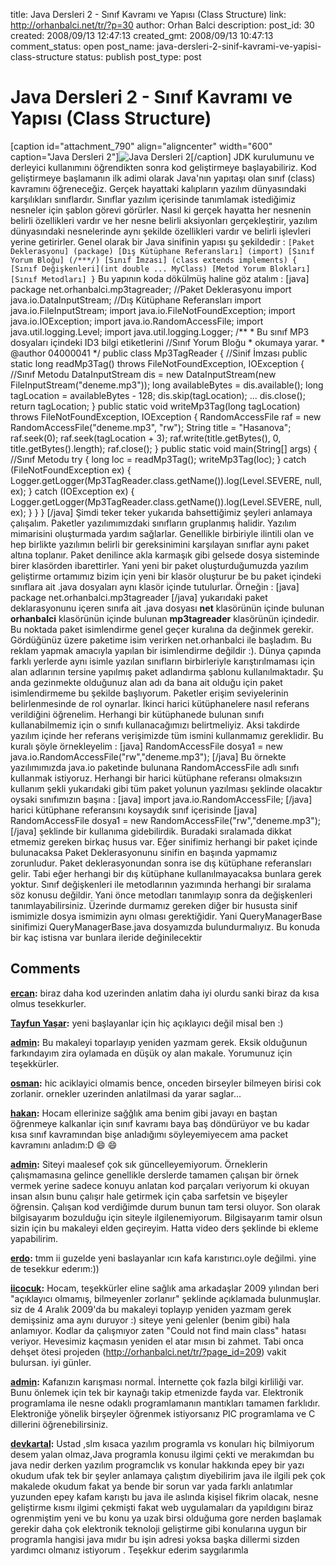 title: Java Dersleri 2 - Sınıf Kavramı ve Yapısı (Class Structure)
link: http://orhanbalci.net/tr/?p=30
author: Orhan Balci
description: 
post_id: 30
created: 2008/09/13 12:47:13
created_gmt: 2008/09/13 10:47:13
comment_status: open
post_name: java-dersleri-2-sinif-kavrami-ve-yapisi-class-structure
status: publish
post_type: post

# Java Dersleri 2 - Sınıf Kavramı ve Yapısı (Class Structure)

[caption id="attachment_790" align="aligncenter" width="600" caption="Java Dersleri 2"]![Java Dersleri 2](/wp-content/uploads/java_banner_2.png)[/caption] JDK kurulumunu ve derleyici kullanımını öğrendikten sonra kod geliştirmeye başlayabiliriz. Kod geliştirmeye başlamanın ilk adimi olarak Java'nın yapıtaşı olan sınıf (class) kavramını öğreneceğiz. Gerçek hayattaki kalıpların yazılım dünyasındaki karşılıkları sınıflardır. Sınıflar yazılım içerisinde tanımlamak istediğimiz nesneler için şablon görevi görürler. Nasıl ki gerçek hayatta her nesnenin belirli özellikleri vardır ve her nesne belirli aksiyonları gerçekleştirir, yazılım dünyasındaki nesnelerinde aynı şekilde özellikleri vardır ve belirli işlevleri yerine getirirler.  Genel olarak bir Java sinifinin yapısı şu şekildedir : ` [Paket Deklerasyonu] (package) [Dış Kütüphane Referansları] (import) [Sınıf Yorum Bloğu] (/***/) [Sınıf İmzası] (class extends implements) { [Sınıf Değişkenleri](int double ... MyClass) [Metod Yorum Blokları] [Sınıf Metodları] } ` Bu yapının koda dökülmüş haline göz atalım : [java] package net.orhanbalci.mp3tagreader; //Paket Deklerasyonu import java.io.DataInputStream; //Dış Kütüphane Referansları import java.io.FileInputStream; import java.io.FileNotFoundException; import java.io.IOException; import java.io.RandomAccessFile; import java.util.logging.Level; import java.util.logging.Logger; /** * Bu sınıf MP3 dosyaları içindeki ID3 bilgi etiketlerini //Sınıf Yorum Bloğu * okumaya yarar. * @author 04000041 */ public class Mp3TagReader { //Sinif İmzası public static long readMp3Tag() throws FileNotFoundException, IOException { //Sınıf Metodu DataInputStream dis = new DataInputStream(new FileInputStream("deneme.mp3")); long availableBytes = dis.available(); long tagLocation = availableBytes - 128; dis.skip(tagLocation); ... dis.close(); return tagLocation; } public static void writeMp3Tag(long tagLocation) throws FileNotFoundException, IOException { RandomAccessFile raf = new RandomAccessFile("deneme.mp3", "rw"); String title = "Hasanova"; raf.seek(0); raf.seek(tagLocation + 3); raf.write(title.getBytes(), 0, title.getBytes().length); raf.close(); } public static void main(String[] args) { //Sınıf Metodu try { long loc = readMp3Tag(); writeMp3Tag(loc); } catch (FileNotFoundException ex) { Logger.getLogger(Mp3TagReader.class.getName()).log(Level.SEVERE, null, ex); } catch (IOException ex) { Logger.getLogger(Mp3TagReader.class.getName()).log(Level.SEVERE, null, ex); } } } [/java] Şimdi teker teker yukarıda bahsettiğimiz şeyleri anlamaya çalışalım. Paketler yazılımımızdaki sınıfların gruplanmış halidir. Yazılım mimarisini oluşturmada yardım sağlarlar. Genellikle birbiriyle ilintili olan ve hep birlikte yazılımın belirli bir gereksinimini karşılayan sınıflar aynı paket altına toplanır. Paket denilince akla karmaşık gibi gelsede dosya sisteminde birer klasörden ibarettirler. Yani yeni bir paket oluşturduğumuzda yazılım geliştirme ortamımız bizim için yeni bir klasör oluşturur be bu paket içindeki sınıflara ait .java dosyaları aynı klasör içinde tutulurlar. Örneğin : [java] package net.orhanbalci.mp3tagreader [/java] yukarıdaki paket deklarasyonunu içeren sınıfa ait .java dosyası **net** klasörünün içinde bulunan **orhanbalci** klasörünün içinde bulunan **mp3tagreader** klasörünün içindedir. Bu noktada paket isimlendirme genel geçer kuralına da değinmek gerekir. Gördüğünüz üzere paketime isim verirken net.orhanbalci ile başladım. Bu reklam yapmak amacıyla yapılan bir isimlendirme değildir :). Dünya çapında farklı yerlerde aynı isimle yazılan sınıfların birbirleriyle karıştırılmaması için alan adlarının tersine yapılmış paket adlandırma şablonu kullanılmaktadır. Şu anda gezinmekte olduğunuz alan adı da bana ait olduğu için paket isimlendirmeme bu şekilde başlıyorum. Paketler erişim seviyelerinin belirlenmesinde de rol oynarlar. İkinci harici kütüphanelere nasıl referans verildiğini öğrenelim. Herhangi bir kütüphanede bulunan sınıfı kullanabilmemiz için o sınıfı kullanacağımızı belirtmeliyiz. Aksi takdirde yazılım içinde her referans verişimizde tüm ismini kullanmamız gereklidir. Bu kuralı şöyle örnekleyelim : [java] RandomAccessFile dosya1 = new java.io.RandomAccessFile("rw","deneme.mp3"); [/java] Bu örnekte yazılımımızda java.io paketinde bulunana RandomAccessFile adlı sınıfı kullanmak istiyoruz. Herhangi bir harici kütüphane referansı olmaksızın kullanım şekli yukarıdaki gibi tüm paket yolunun yazılması şeklinde olacaktır oysaki sınıfımızın başına : [java] import java.io.RandomAccessFile; [/java] harici kütüphane referansını koysaydık sınıf içerisinde [java] RandomAccessFile dosya1 = new RandomAccessFile("rw","deneme.mp3"); [/java] şeklinde bir kullanıma gidebilirdik. Buradaki sıralamada dikkat etmemiz gereken birkaç husus var. Eğer sinifimiz herhangi bir paket içinde bulunacaksa Paket Deklerasyonunu sinifin en başında yapmamız zorunludur. Paket deklerasyonundan sonra ise dış kütüphane referansları gelir. Tabi eğer herhangi bir dış kütüphane kullanılmayacaksa bunlara gerek yoktur. Sınıf değişkenleri ile metodlarının yazımında herhangi bir sıralama söz konusu değildir. Yani önce metodları tanımlayıp sonra da değişkenleri tanımlayabilirsiniz. Üzerinde durmamız gereken diğer bir hususta sinif ismimizle dosya ismimizin aynı olması gerektiğidir. Yani QueryManagerBase sinifimizi QueryManagerBase.java dosyamızda bulundurmalıyız. Bu konuda bir kaç istisna var bunlara ileride değinilecektir

## Comments

**[ercan](#1433 "2009-05-24 04:43:36"):** biraz daha kod uzerinden anlatim daha iyi olurdu sanki biraz da kısa olmus tesekkurler.

**[Tayfun Yaşar](#1906 "2009-12-04 00:57:18"):** yeni başlayanlar için hiç açıklayıcı değil misal ben :)

**[admin](#1908 "2009-12-04 10:56:59"):** Bu makaleyi toparlayıp yeniden yazmam gerek. Eksik olduğunun farkındayım zira oylamada en düşük oy alan makale. Yorumunuz için teşekkürler.

**[osman](#2869 "2010-06-24 14:24:01"):** hic aciklayici olmamis bence, onceden birseyler bilmeyen birisi cok zorlanir. ornekler uzerinden anlatilmasi da yarar saglar...

**[hakan](#4398 "2010-12-03 01:40:54"):** Hocam ellerinize sağğlık ama benim gibi javayı en baştan öğrenmeye kalkanlar için sınıf kavramı baya baş döndürüyor ve bu kadar kısa sınıf kavramından bişe anladığımı söyleyemiyecem ama packet kavramını anladım:D :smile: :smile:

**[admin](#4790 "2011-03-22 18:29:50"):** Siteyi maalesef çok sık güncelleyemiyorum. Örneklerin çalışmamasına gelince genellikle derslerde tamamen çalışan bir örnek vermek yerine sadece konuyu anlatan kod parçaları veriyorum ki okuyan insan alsın bunu çalışır hale getirmek için çaba sarfetsin ve bişeyler öğrensin. Çalışan kod verdiğimde durum bunun tam tersi oluyor. Son olarak bilgisayarım bozulduğu için siteyle ilgilenemiyorum. Bilgisayarım tamir olsun sizin için bu makaleyi elden geçireyim. Hatta video ders şeklinde bi ekleme yapabilirim.

**[erdo](#4784 "2011-03-21 16:00:44"):** tmm ii guzelde yeni baslayanlar ıcın kafa karıstırıcı.oyle değilmi. yine de tesekkur ederım:))

**[iicocuk](#4786 "2011-03-22 15:50:42"):** Hocam, teşekkürler eline sağlık ama arkadaşlar 2009 yılından beri "açıklayıcı olmamış, bilmeyenler zorlanır" şeklinde açıklamada bulunmuşlar. siz de 4 Aralık 2009'da bu makaleyi toplayıp yeniden yazmam gerek demişsiniz ama aynı duruyor :) siteye yeni gelenler (benim gibi) hala anlamıyor. Kodlar da çalışmıyor zaten "Could not find main class" hatası veriyor. Hevesimiz kaçmasın yeniden el atar mısın bi zahmet. Tabi onca dehşet ötesi projeden (http://orhanbalci.net/tr/?page_id=209) vakit bulursan. iyi günler.

**[admin](#5864 "2012-07-10 09:42:26"):** Kafanızın karışması normal. İnternette çok fazla bilgi kirliliği var. Bunu önlemek için tek bir kaynağı takip etmenizde fayda var. Elektronik programlama ile nesne odaklı programlamanın mantıkları tamamen farklıdır. Elektroniğe yönelik birşeyler öğrenmek istiyorsanız PIC programlama ve C dillerini öğrenebilirsiniz.

**[devkartal](#5855 "2012-07-09 19:31:47"):** Ustad ,slm kısaca yazılım programla vs konuları hiç bilmiyorum desem yalan olmaz,Java programla konusu ilgimi çekti ve merakımdan bu java nedir derken yazılım programclık vs konular hakkında epey bir yazı okudum ufak tek bir şeyler anlamaya çalıştım diyebilirim java ile ilgili pek çok makalede okudum fakat ya bende bir sorun var yada farklı anlatımlar yuzunden epey kafam karıştı bu java ile aslında kişisel fikrim olacak, nesne geliştirme kısmı ilgimi çekmişti fakat web uygulamaları da yapıldıgını biraz ogrenmiştim yeni ve bu konu ya uzak birsi olduğuma gore nerden başlamak gerekir daha çok elektronik teknoloji geliştirme gibi konularına uygun bir programla hangisi java mıdır bu işin adresi yoksa başka dillermi sizden yardımcı olmanız istiyorum . Teşekkur ederim saygılarımla

